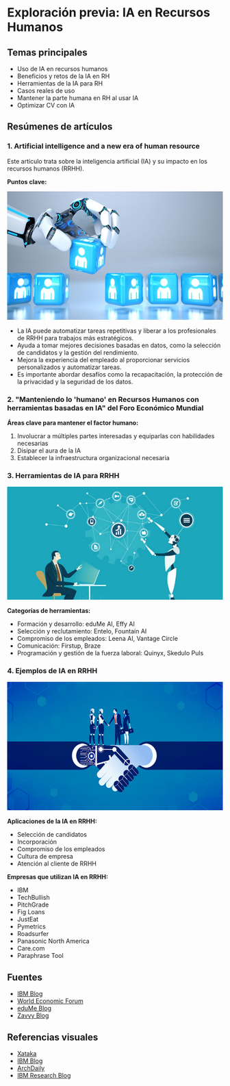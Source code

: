 # Exploración previa: IA en Recursos Humanos

## Temas principales
- Uso de IA en recursos humanos
- Beneficios y retos de la IA en RH 
- Herramientas de la IA para RH
- Casos reales de uso
- Mantener la parte humana en RH al usar IA
- Optimizar CV con IA 

## Resúmenes de artículos

### 1. Artificial intelligence and a new era of human resource

Este artículo trata sobre la inteligencia artificial (IA) y su impacto en los recursos humanos (RRHH).

**Puntos clave:**

<!--![Imagen HR AI](/imagenes/HR%20AI_06.jpg)-->

<img src="/imagenes/HR%20AI_06.jpg" alt="Imagen HR AI 06" width="600" height="300">

- La IA puede automatizar tareas repetitivas y liberar a los profesionales de RRHH para trabajos más estratégicos.
- Ayuda a tomar mejores decisiones basadas en datos, como la selección de candidatos y la gestión del rendimiento.
- Mejora la experiencia del empleado al proporcionar servicios personalizados y automatizar tareas.
- Es importante abordar desafíos como la recapacitación, la protección de la privacidad y la seguridad de los datos.

### 2. "Manteniendo lo 'humano' en Recursos Humanos con herramientas basadas en IA" del Foro Económico Mundial

**Áreas clave para mantener el factor humano:**
1. Involucrar a múltiples partes interesadas y equiparlas con habilidades necesarias
2. Disipar el aura de la IA
3. Establecer la infraestructura organizacional necesaria

### 3. Herramientas de IA para RRHH

![Imagen HR AI](/imagenes/HR%20AI_01.png)

**Categorías de herramientas:**
- Formación y desarrollo: eduMe AI, Effy AI
- Selección y reclutamiento: Entelo, Fountain AI
- Compromiso de los empleados: Leena AI, Vantage Circle
- Comunicación: Firstup, Braze
- Programación y gestión de la fuerza laboral: Quinyx, Skedulo Puls

### 4. Ejemplos de IA en RRHH

<!--![Imagen HR AI](/imagenes/HR%20AI_02.jpg)-->

<img src="/imagenes/HR%20AI_02.jpg" alt="Imagen HR AI 02" width="600" height="300">

**Aplicaciones de la IA en RRHH:**
- Selección de candidatos
- Incorporación
- Compromiso de los empleados
- Cultura de empresa
- Atención al cliente de RRHH

**Empresas que utilizan IA en RRHH:**
- IBM
- TechBullish
- PitchGrade
- Fig Loans
- JustEat
- Pymetrics
- Roadsurfer
- Panasonic North America
- Care.com
- Paraphrase Tool

## Fuentes
- [IBM Blog](https://www.ibm.com/blog/artificial-intelligence-and-a-new-era-of-human-resources/)
- [World Economic Forum](https://www.weforum.org/agenda/2021/12/how-to-keep-human-in-human-resources-with-ai-based-tools/)
- [eduMe Blog](https://www.edume.com/blog/ai-tools-for-hr)
- [Zavvy Blog](https://www.zavvy.io/es/blog/ejemplos-de-ai-en-rrhh)

## Referencias visuales
- [Xataka](https://www.xataka.com/tag/inteligencia-artificial)
- [IBM Blog](https://www.ibm.com/blog/artificial-intelligence-and-a-new-era-of-human-resources/)
- [ArchDaily](https://www.archdaily.com/)
- [IBM Research Blog](https://research.ibm.com/blog?lnk=flatitem)